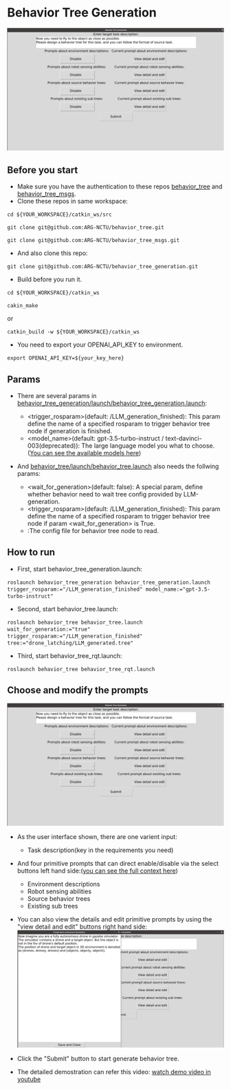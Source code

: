 # Behavior Tree Generation
![](figs/generation_ui.png)

## Before you start
* Make sure you have the authentication to these repos [behavior_tree](https://github.com/ARG-NCTU/behavior_tree.git) and [behavior_tree_msgs](https://github.com/ARG-NCTU/behavior_tree_msgs).
* Clone these repos in same workspace:
```
cd ${YOUR_WORKSPACE}/catkin_ws/src
```
```
git clone git@github.com:ARG-NCTU/behavior_tree.git
```
```
git clone git@github.com:ARG-NCTU/behavior_tree_msgs.git
```
* And also clone this repo:
```
git clone git@github.com:ARG-NCTU/behavior_tree_generation.git
```
* Build before you run it.
```
cd ${YOUR_WORKSPACE}/catkin_ws
```
```
cakin_make
```
or
```
catkin_build -w ${YOUR_WORKSPACE}/catkin_ws
```
* You need to export your OPENAI_API_KEY to environment.
```
export OPENAI_API_KEY=${your_key_here}
```
## Params
* There are several params in [behavior_tree_generation/launch/behavior_tree_generation.launch](https://github.com/ARG-NCTU/behavior_tree_generation/blob/master/launch/behavior_tree_generation.launch):
     
    * <trigger_rosparam>(default: /LLM_generation_finished): This param define the name of a specified rosparam to trigger behavior tree node if generation is finished.
    * <model_name>(default: gpt-3.5-turbo-instruct / text-davinci-003(deprecated)): The large language model you what to choose.([You can see the available models here](https://platform.openai.com/docs/models/overview))

* And [behavior_tree/launch/behavior_tree.launch](https://github.com/ARG-NCTU/behavior_tree/blob/master/launch/behavior_tree.launch) also needs the follwing params:
    * <wait_for_generation>(default: false): A special param, define whether behavior need to wait tree config provided by LLM-generation.
    * <trigger_rosparam>(default: /LLM_generation_finished): This param define the name of a specified rosparam to trigger behavior tree node if param <wait_for_generation> is True.
    * <tree>:The config file for behavior tree node to read.
## How to run
* First, start behavior_tree_generation.launch: 
```
roslaunch behavior_tree_generation behavior_tree_generation.launch trigger_rosparam:="/LLM_generation_finished" model_name:="gpt-3.5-turbo-instruct"
```
* Second, start behavior_tree.launch: 
```
roslaunch behavior_tree behavior_tree.launch wait_for_generation:="true" trigger_rosparam:="/LLM_generation_finished" tree:="drone_latching/LLM_generated.tree"
```
* Third, start behavior_tree_rqt.launch: 
```
roslaunch behavior_tree behavior_tree_rqt.launch 
```
## Choose and modify the prompts
![](figs/generation_ui.png)

* As the user interface shown, there are one varient input:
    * Task description(key in the requirements you need)

* And four primitive prompts that can direct enable/disable via the select buttons left hand side:([you can see the full context here](https://github.com/ARG-NCTU/behavior_tree_generation/tree/master/config/prompt))
    * Environment descriptions
    * Robot sensing abilities
    * Source behavior trees
    * Existing sub trees

* You can also view the details and edit primitive prompts by using the "view detail and edit" buttons right hand side:
![](figs/view_and_modify.png)

* Click the "Submit" button to start generate behavior tree.

* The detailed demostration can refer this video:
[watch demo video in youtube](https://www.youtube.com/watch?v=mlQ-oJ7MDe0)